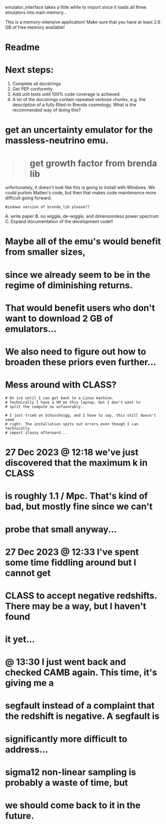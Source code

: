 emulator_interface takes a little while to import since it loads
all three emulators into main memory...

This is a memory-intensive application!
Make sure that you have at least 2.6 GB of free memory available!

# Readme

# Next steps:
1. Complete all docstrings
2. Get PEP conformity
3. Add unit tests until 100% code coverage is achieved.
4. A lot of the docstrings contain repeated verbose chunks, e.g. the
    description of a fully filled-in Brenda cosmology. What is the recommended
    way of doing this?

# get an uncertainty emulator for the massless-neutrino emu.

>># get growth factor from brenda lib
unfortunately, it doesn't look like this is going to install with
    Windows. We could purloin Matteo's code, but then that makes
    code maintenance more difficult going forward.
    
    Windows version of brenda_lib please??

A. write paper
B. no wiggle, de-wiggle, and dimensionless power spectrum
C. Expand documentation of the development code!!

# Maybe all of the emu's would benefit from smaller sizes,
# since we already seem to be in the regime of diminishing returns.
# That would benefit users who don't want to download 2 GB of emulators...

# We also need to figure out how to broaden these priors even further...
# Mess around with CLASS?
    # On ice until I can get back to a Linux machine.
    # Technically I have a VM on this laptop, but I don't want to
    # split the compute so unfavorably.
    
    # I just tried on Schuschnigg, and I have to say, this still doesn't seem
    # right. The installation spits out errors even though I can technically
    # import classy afterward...
    
# 27 Dec 2023 @ 12:18 we've just discovered that the maximum k in CLASS
# is roughly 1.1 / Mpc. That's kind of bad, but mostly fine since we can't
# probe that small anyway... 

# 27 Dec 2023 @ 12:33 I've spent some time fiddling around but I cannot get
# CLASS to accept negative redshifts. There may be a way, but I haven't found
# it yet...

# @ 13:30 I just went back and checked CAMB again. This time, it's giving me a
# segfault instead of a complaint that the redshift is negative. A segfault is
# significantly more difficult to address...

# sigma12 non-linear sampling is probably a waste of time, but
# we should come back to it in the future.
